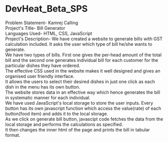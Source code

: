 # DevHeat_Beta_SPS
Problem Statement- Kamrej Calling<br>
Project's Title- Bill Generator<br>
Languages Used- HTML, CSS, JavaScript<br>
Project's Description- We have created a website to generate bills with GST calculation included. It asks the user which type of bill he/she wants to generate.<br>
We have two types of bills. First one gives the per-head amount of the total bill and the second one generates individual bill for each customer for the particular dishes they have ordered.<br>
The effective CSS used in the website makes it well designed and gives an organised user friendly interface.<br>
It allows the users to select their desired dishes in just one click as each dish in the menu has its own button.<br>
The website stores data in an effective way which hence generates the bill in systematic manner for each individual.<br>
We have used JavaScript's local storage to store the user inputs. Every button has its own javascript function which access the value(rate) of each button(food item) and adds it to the local storage.<br>
As we click on generate bill button, javascipt code fetches the data from the local storage and performs the calculations as specified.<br>
It then changes the inner html of the page and prints the bill in tabular format.

                  


